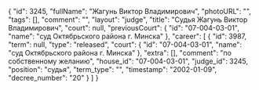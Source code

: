 {
    "id": 3245,
    "fullName": "Жагунь Виктор Владимирович",
    "photoURL": "",
    "tags": [],
    "comment": "",
    "layout": "judge",
    "title": "Судья Жагунь Виктор Владимирович",
    "court": null,
    "previousCourt": {
        "id": "07-004-03-01",
        "name": "суд Октябрьского района г. Минска"
    },
    "career": [
        {
            "id": 3987,
            "term": null,
            "type": "released",
            "court": {
                "id": "07-004-03-01",
                "name": "суд Октябрьского района г. Минска"
            },
            "extra": [],
            "comment": "по собственному желанию",
            "house_id": "07-004-03-01",
            "judge_id": 3245,
            "position": "судья",
            "term_type": "",
            "timestamp": "2002-01-09",
            "decree_number": "20"
        }
    ]
}